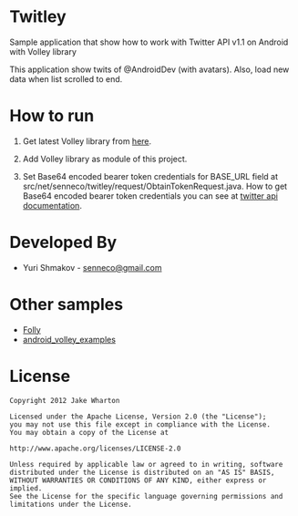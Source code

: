 Twitley
=======

Sample application that show how to work with Twitter API v1.1 on Android with Volley library

This application show twits of @AndroidDev (with avatars). Also, load new data when list scrolled to end.


How to run
========

1. Get latest Volley library from [here](https://android.googlesource.com/platform/frameworks/volley).

2. Add Volley library as module of this project.

3. Set Base64 encoded bearer token credentials for BASE_URL field at src/net/senneco/twitley/request/ObtainTokenRequest.java. How to get Base64 encoded bearer token credentials you can see at [twitter api documentation](https://dev.twitter.com/docs/auth/application-only-auth).


Developed By
==========

* Yuri Shmakov - senneco@gmail.com


Other samples
===========
* [Folly](https://github.com/evancharlton/folly)
* [android\_volley\_examples](https://github.com/ogrebgr/android_volley_examples)

License
======

	Copyright 2012 Jake Wharton
	
	Licensed under the Apache License, Version 2.0 (the "License");
	you may not use this file except in compliance with the License.
	You may obtain a copy of the License at
	
	http://www.apache.org/licenses/LICENSE-2.0
	
	Unless required by applicable law or agreed to in writing, software
	distributed under the License is distributed on an "AS IS" BASIS,
	WITHOUT WARRANTIES OR CONDITIONS OF ANY KIND, either express or implied.
	See the License for the specific language governing permissions and
	limitations under the License.